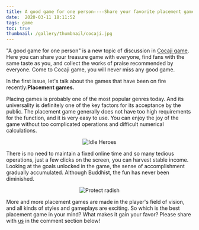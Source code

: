 ```yaml
---
title: A good game for one person----Share your favorite placement game
date:  2020-03-11 18:11:52
tags: game
toc: true
thumbnail: /gallery/thumbnail/cocaji.jpg
---
```


"A good game for one person" is a new topic of discussion in [Cocaji game](https://www.cocaji.com). Here you can share your treasure game with everyone, find fans with the same taste as you, and collect the works of praise  recommended by everyone. Come to Cocaji game, you will never miss any good game.

In the first issue, let's talk about the games that have been on fire recently:**Placement games.**

<!--more-->


Placing games is probably one of the most popular genres today. And its universality is definitely one of the key factors for its acceptance by the public. The placement game generally does not  have too high requirements for the function, and it is very easy to use. You can enjoy the joy of the game without too complicated operations and difficult numerical calculations.

<div align = center>

![Idle Heroes](photo0.jpg)

</div>

There is no need to maintain a fixed online time and so many tedious operations, just  a few clicks on the screen, you can harvest stable income. Looking at the goals unlocked in the game, the sense of accomplishment gradually accumulated. Although Buddhist, the fun has never been diminished.

<div align = center>

![Protect radish](photo1.jpg)

</div>

More and more placement games are made in the player's field of vision, and all kinds  of styles and gameplays are exciting. So which is the best placement game in your mind? What makes it gain your favor? Please share with [us](https://www.cocaji.com) in the comment section below!

